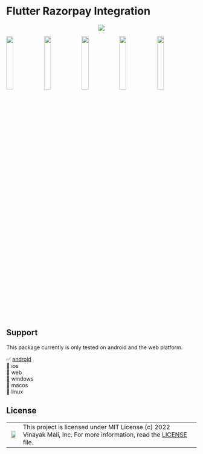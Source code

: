 # Flutter Razorpay Integration


<p align="center">
  <img src="https://user-images.githubusercontent.com/66154908/175818539-332a0470-9367-4349-aba1-d1a87c9ad409.png" />
</p>


<p align="center">
  
  <img src="https://user-images.githubusercontent.com/66154908/175821247-cb8c9204-3587-4c6b-a922-d86b572d1235.jpeg" width="19%"></img>
  <img src="https://user-images.githubusercontent.com/66154908/175817305-7c2c8655-7418-403b-b9fc-1888a3b84c34.jpeg" width="19%"></img>
  <img src="https://user-images.githubusercontent.com/66154908/175817308-222a8ad9-0d25-408b-8d26-9cb9472326de.jpeg" width="19%"></img>
  <img src="https://user-images.githubusercontent.com/66154908/175817313-5b039590-e512-4954-b253-8d82b5e47b21.jpeg" width="19%"></img>
  <img src="https://user-images.githubusercontent.com/66154908/175817301-048cd524-6e07-4743-9bf3-84d664a85a24.jpeg" width="19%"></img>

</p>

## Support
This package currently is only tested on android and the web platform.

✅ [android](https://github.com/malivinayak/flutter_razorpay_integration/releases/download/v1.0.0/Flutter_Razorpay.apk) <br>
🔳 ios <br>
🔳 web <br>
🔳 windows <br>
🔳 macos <br>
🔳 linux <br>


## License

| | |
| ---- | ------------------------------------ |
| <p align="center"> <img src="https://user-images.githubusercontent.com/66154908/175827109-a9f2f54a-f63e-4e07-bd83-a1f760246b56.png" width="80%"></img> | This project is licensed under MIT License (c) 2022 Vinayak Mali, Inc. For more information, read the [LICENSE](LICENSE) file.  <img width=1600/> |
   




